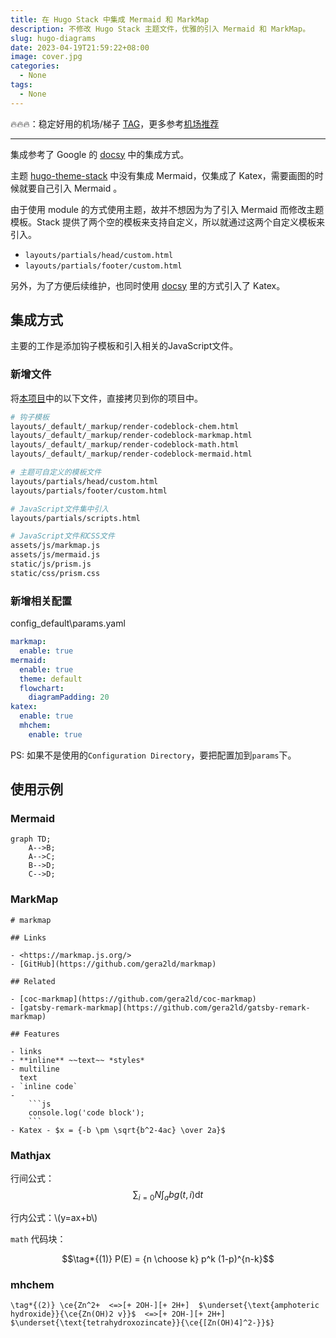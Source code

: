 ```yaml
---
title: 在 Hugo Stack 中集成 Mermaid 和 MarkMap
description: 不修改 Hugo Stack 主题文件，优雅的引入 Mermaid 和 MarkMap。
slug: hugo-diagrams
date: 2023-04-19T21:59:22+08:00
image: cover.jpg
categories:
  - None
tags:
  - None
---
```


🔥🔥🔥：稳定好用的机场/梯子 [TAG](https://tagss03.pro/#/auth/2neqgxFl)，更多参考[机场推荐](https://alecthw.github.io/p/2023/11/airport-recommend/)

---

集成参考了 Google 的 [docsy](https://github.com/google/docsy) 中的集成方式。

主题 [hugo-theme-stack](https://stack.jimmycai.com/) 中没有集成 Mermaid，仅集成了 Katex，需要画图的时候就要自己引入 Mermaid 。

由于使用 module 的方式使用主题，故并不想因为为了引入 Mermaid 而修改主题模板。Stack 提供了两个空的模板来支持自定义，所以就通过这两个自定义模板来引入。

- `layouts/partials/head/custom.html`
- `layouts/partials/footer/custom.html`

另外，为了方便后续维护，也同时使用 [docsy](https://github.com/google/docsy) 里的方式引入了 Katex。

## 集成方式

主要的工作是添加钩子模板和引入相关的JavaScript文件。

### 新增文件

将[本项目](https://github.com/alecthw/alecthw.github.io)中的以下文件，直接拷贝到你的项目中。

``` bash
# 钩子模板
layouts/_default/_markup/render-codeblock-chem.html
layouts/_default/_markup/render-codeblock-markmap.html
layouts/_default/_markup/render-codeblock-math.html
layouts/_default/_markup/render-codeblock-mermaid.html

# 主题可自定义的模板文件
layouts/partials/head/custom.html
layouts/partials/footer/custom.html

# JavaScript文件集中引入
layouts/partials/scripts.html

# JavaScript文件和CSS文件
assets/js/markmap.js
assets/js/mermaid.js
static/js/prism.js
static/css/prism.css
```

### 新增相关配置

config\_default\params.yaml

```yaml
markmap:
  enable: true
mermaid:
  enable: true
  theme: default
  flowchart:
    diagramPadding: 20
katex:
  enable: true
  mhchem:
    enable: true
```

PS: 如果不是使用的`Configuration Directory`，要把配置加到`params`下。

## 使用示例

### Mermaid

```mermaid
graph TD;
    A-->B;
    A-->C;
    B-->D;
    C-->D;
```

### MarkMap

````markmap
# markmap

## Links

- <https://markmap.js.org/>
- [GitHub](https://github.com/gera2ld/markmap)

## Related

- [coc-markmap](https://github.com/gera2ld/coc-markmap)
- [gatsby-remark-markmap](https://github.com/gera2ld/gatsby-remark-markmap)

## Features

- links
- **inline** ~~text~~ *styles*
- multiline
  text
- `inline code`
-
    ```js
    console.log('code block');
    ```
- Katex - $x = {-b \pm \sqrt{b^2-4ac} \over 2a}$
````

### Mathjax

行间公式：$$\sum_{i=0}N\int_{a}{b}g(t,i)\text{d}t$$

行内公式：\\(y=ax+b\\)

`math` 代码块：

```math
\tag*{(1)} P(E) = {n \choose k} p^k (1-p)^{n-k}
```

### mhchem

```chem
\tag*{(2)} \ce{Zn^2+  <=>[+ 2OH-][+ 2H+]  $\underset{\text{amphoteric hydroxide}}{\ce{Zn(OH)2 v}}$  <=>[+ 2OH-][+ 2H+]  $\underset{\text{tetrahydroxozincate}}{\ce{[Zn(OH)4]^2-}}$}
```

